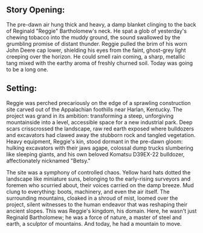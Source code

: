 ## Story Opening:

The pre-dawn air hung thick and heavy, a damp blanket clinging to the back of Reginald "Reggie" Bartholomew's neck. He spat a glob of yesterday's chewing tobacco into the muddy ground, the sound swallowed by the grumbling promise of distant thunder. Reggie pulled the brim of his worn John Deere cap lower, shielding his eyes from the faint, ghost-grey light creeping over the horizon. He could smell rain coming, a sharp, metallic tang mixed with the earthy aroma of freshly churned soil. Today was going to be a long one.

## Setting:

Reggie was perched precariously on the edge of a sprawling construction site carved out of the Appalachian foothills near Harlan, Kentucky. The project was grand in its ambition: transforming a steep, unforgiving mountainside into a level, accessible space for a new industrial park. Deep scars crisscrossed the landscape, raw red earth exposed where bulldozers and excavators had clawed away the stubborn rock and tangled vegetation. Heavy equipment, Reggie's kin, stood dormant in the pre-dawn gloom: hulking excavators with their jaws agape, colossal dump trucks slumbering like sleeping giants, and his own beloved Komatsu D39EX-22 bulldozer, affectionately nicknamed "Betsy."

The site was a symphony of controlled chaos. Yellow hard hats dotted the landscape like miniature suns, belonging to the early-rising surveyors and foremen who scurried about, their voices carried on the damp breeze. Mud clung to everything: boots, machinery, and even the air itself. The surrounding mountains, cloaked in a shroud of mist, loomed over the project, silent witnesses to the human endeavor that was reshaping their ancient slopes. This was Reggie's kingdom, his domain. Here, he wasn't just Reginald Bartholomew; he was a force of nature, a master of steel and earth, a sculptor of mountains. And today, he had a mountain to move.
